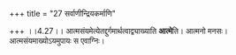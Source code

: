 +++
title = "27 सर्वाणीन्द्रियकर्माणि"

+++
।।4.27।। आत्मसंयमेत्येतद्दुर्गमार्थत्वाद्व्याख्याति **आत्मे**ति। आत्मनो
मनसः। आत्मसंयमाख्योऽयमुपायः स एवाग्निः।

